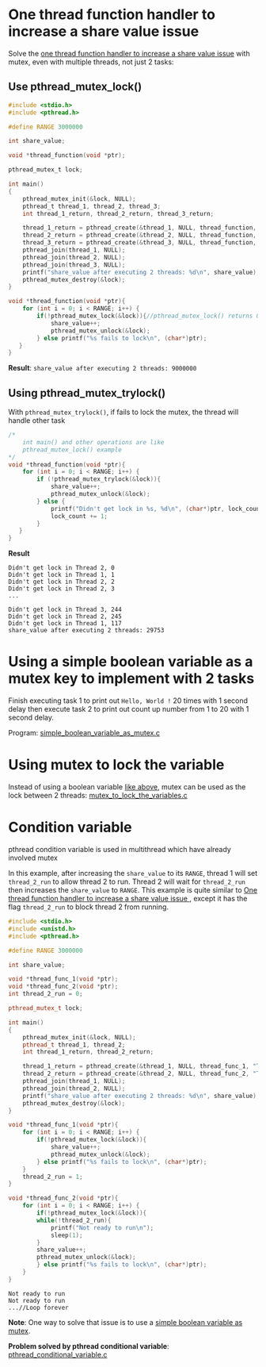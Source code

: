 # One thread function handler to increase a share value issue
Solve the [one thread function handler to increase a share value issue](https://github.com/TranPhucVinh/C/blob/master/Physical%20layer/Thread/Race%20condition.md#one-thread-function-handler-to-increase-a-share-value) with mutex, even with multiple threads, not just 2 tasks:
## Use pthread_mutex_lock()
```c
#include <stdio.h>
#include <pthread.h>

#define RANGE 3000000

int share_value;

void *thread_function(void *ptr);

pthread_mutex_t lock;

int main()
{  
	pthread_mutex_init(&lock, NULL);
	pthread_t thread_1, thread_2, thread_3;
	int thread_1_return, thread_2_return, thread_3_return;

	thread_1_return = pthread_create(&thread_1, NULL, thread_function, "Thread 1");
    thread_2_return = pthread_create(&thread_2, NULL, thread_function, "Thread 2");
    thread_3_return = pthread_create(&thread_3, NULL, thread_function, "Thread 3");
	pthread_join(thread_1, NULL);
    pthread_join(thread_2, NULL);
    pthread_join(thread_3, NULL);
    printf("share_value after executing 2 threads: %d\n", share_value);//9000000
	pthread_mutex_destroy(&lock);
}

void *thread_function(void *ptr){
	for (int i = 0; i < RANGE; i++) {
		if(!pthread_mutex_lock(&lock)){//pthread_mutex_lock() returns 0 if success.
			share_value++;
			pthread_mutex_unlock(&lock);
		} else printf("%s fails to lock\n", (char*)ptr);
   }   
}
```
**Result**: ``share_value after executing 2 threads: 9000000``
## Using pthread_mutex_trylock()

With ``pthread_mutex_trylock()``, if fails to lock the mutex, the thread will handle other task

```c
/*
    int main() and other operations are like 
    pthread_mutex_lock() example
*/
void *thread_function(void *ptr){
	for (int i = 0; i < RANGE; i++) {
      	if (!pthread_mutex_trylock(&lock)){
			share_value++;
			pthread_mutex_unlock(&lock);
		} else {
			printf("Didn't get lock in %s, %d\n", (char*)ptr, lock_count);
			lock_count += 1;
		}
   }   
}
```
**Result**

```
Didn't get lock in Thread 2, 0
Didn't get lock in Thread 1, 1
Didn't get lock in Thread 2, 2
Didn't get lock in Thread 2, 3
...

Didn't get lock in Thread 3, 244
Didn't get lock in Thread 2, 245
Didn't get lock in Thread 1, 117
share_value after executing 2 threads: 29753
```

# Using a simple boolean variable as a mutex key to implement with 2 tasks

Finish executing task 1 to print out ``Hello, World !`` 20 times with 1 second delay then execute task 2 to print out count up number from 1 to 20 with 1 second delay.

Program: [simple_boolean_variable_as_mutex.c](simple_boolean_variable_as_mutex.c)

# Using mutex to lock the variable

Instead of using a boolean variable [like above](#using-a-simple-boolean-variable-as-a-mutex-key-to-implement-with-2-tasks), mutex can be used as the lock between 2 threads: [mutex_to_lock_the_variables.c](mutex_to_lock_the_variables.c)

# Condition variable

pthread condition variable is used in multithread which have already involved mutex

In this example, after increasing the ``share_value`` to its ``RANGE``, thread 1 will set ``thread_2_run`` to allow thread 2 to run. Thread 2 will wait for ``thread_2_run`` then increases the ``share_value`` to ``RANGE``. This example is quite similar to [One thread function handler to increase a share value issue
](), except it has the flag ``thread_2_run`` to block thread 2 from running.

```cpp
#include <stdio.h>
#include <unistd.h>
#include <pthread.h>

#define RANGE 3000000

int share_value;

void *thread_func_1(void *ptr);
void *thread_func_2(void *ptr);
int thread_2_run = 0;

pthread_mutex_t lock;

int main()
{  
	pthread_mutex_init(&lock, NULL);
	pthread_t thread_1, thread_2;
	int thread_1_return, thread_2_return;

	thread_1_return = pthread_create(&thread_1, NULL, thread_func_1, "Thread 1");
    thread_2_return = pthread_create(&thread_2, NULL, thread_func_2, "Thread 2");
	pthread_join(thread_1, NULL);
    pthread_join(thread_2, NULL);
    printf("share_value after executing 2 threads: %d\n", share_value);
	pthread_mutex_destroy(&lock);
}

void *thread_func_1(void *ptr){
	for (int i = 0; i < RANGE; i++) {
		if(!pthread_mutex_lock(&lock)){
			share_value++;
			pthread_mutex_unlock(&lock);
		} else printf("%s fails to lock\n", (char*)ptr);
    }   
    thread_2_run = 1;
}

void *thread_func_2(void *ptr){
    for (int i = 0; i < RANGE; i++) {
        if(!pthread_mutex_lock(&lock)){
        while(!thread_2_run){
            printf("Not ready to run\n");
            sleep(1);
        }
        share_value++;
        pthread_mutex_unlock(&lock);
        } else printf("%s fails to lock\n", (char*)ptr);
    }
}
```
```
Not ready to run
Not ready to run
...//Loop forever
```
**Note**: One way to solve that issue is to use a [simple boolean variable as mutex](simple_boolean_variable_as_mutex.c).

**Problem solved by pthread conditional variable**: [pthread_conditional_variable.c](pthread_condition_variable.c)